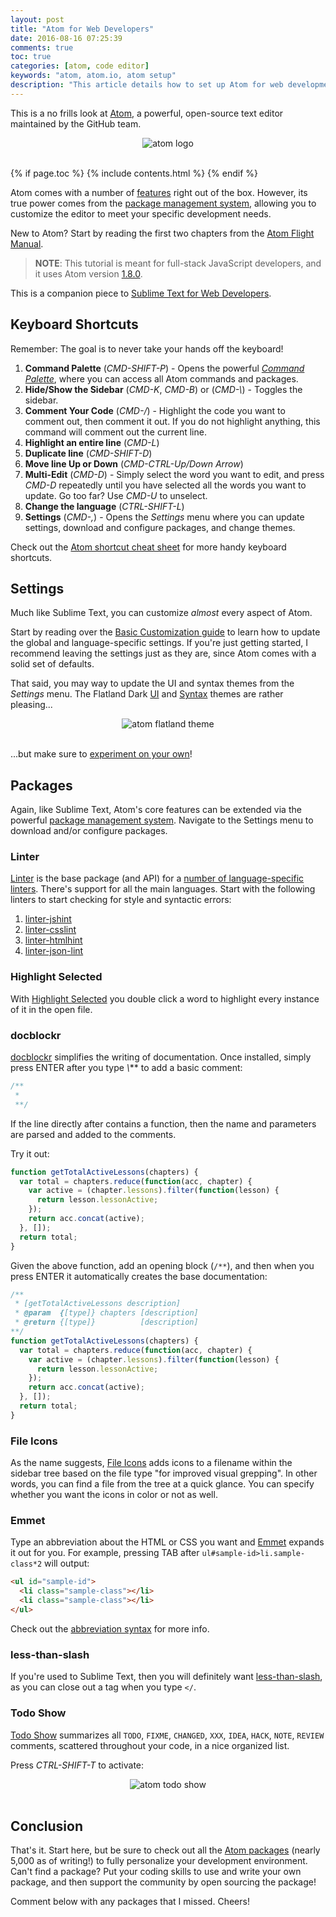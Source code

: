 ```yaml
---
layout: post
title: "Atom for Web Developers"
date: 2016-08-16 07:25:39
comments: true
toc: true
categories: [atom, code editor]
keywords: "atom, atom.io, atom setup"
description: "This article details how to set up Atom for web development."
---
```


This is a no frills look at [Atom](https://atom.io/), a powerful, open-source text editor maintained by the GitHub team.

<div style="text-align:center;">
  <img src="/assets/img/blog/atom/atom-logo.png" style="max-width: 100%; border:0; box-shadow: none;" alt="atom logo">
</div>

<br>

{% if page.toc %}
{% include contents.html %}
{% endif %}

Atom comes with a number of [features](http://flight-manual.atom.io/using-atom/) right out of the box. However, its true power comes from the [package management system](https://atom.io/packages), allowing you to customize the editor to meet your specific development needs.

New to Atom? Start by reading the first two chapters from the [Atom Flight Manual](http://flight-manual.atom.io/).

> **NOTE**: This tutorial is meant for full-stack JavaScript developers, and it uses Atom version [1.8.0](https://github.com/atom/atom/releases/tag/v1.8.0).

This is a companion piece to [Sublime Text for Web Developers](http://mherman.org/blog/2015/02/05/sublime-text-for-web-developers/#.V5QIBZOAOko).

## Keyboard Shortcuts

Remember: The goal is to never take your hands off the keyboard!

1. **Command Palette** (*CMD-SHIFT-P*) - Opens the powerful *[Command Palette](https://github.com/atom/command-palette)*, where you can access all Atom commands and packages.
1. **Hide/Show the Sidebar** (*CMD-K*, *CMD-B*) or (*CMD-\\*) - Toggles the sidebar.
1. **Comment Your Code** (*CMD-/*) - Highlight the code you want to comment out, then comment it out. If you do not highlight anything, this command will comment out the current line.
1. **Highlight an entire line** (*CMD-L*)
1. **Duplicate line** (*CMD-SHIFT-D*)
1. **Move line Up or Down** (*CMD-CTRL-Up/Down Arrow*)
1. **Multi-Edit** (*CMD-D*) - Simply select the word you want to edit, and press *CMD-D* repeatedly until you have selected all the words you want to update. Go too far? Use *CMD-U* to unselect.
1. **Change the language** (*CTRL-SHIFT-L*)
1. **Settings** (*CMD-,*) - Opens the *Settings* menu where you can update settings, download and configure packages, and change themes.

Check out the [Atom shortcut cheat sheet](https://github.com/mjhea0/atom-keyboard-shortcuts) for more handy keyboard shortcuts.

## Settings

Much like Sublime Text, you can customize *almost* every aspect of Atom.

Start by reading over the [Basic Customization guide](http://flight-manual.atom.io/using-atom/sections/basic-customization/) to learn how to update the global and language-specific settings. If you're just getting started, I recommend leaving the settings just as they are, since Atom comes with a solid set of defaults.

That said, you may way to update the UI and syntax themes from the *Settings* menu. The Flatland Dark [UI](https://atom.io/themes/flatland-dark-ui) and [Syntax](https://atom.io/themes/flatland-dark) themes are rather pleasing...

<div style="text-align:center;">
  <img src="/assets/img/blog/atom/atom-flatland.png" style="max-width: 100%; border:0; box-shadow: none;" alt="atom flatland theme">
</div>

<br>

...but make sure to [experiment on your own](https://atom.io/themes)!

## Packages

Again, like Sublime Text, Atom's core features can be extended via the powerful [package management system](https://atom.io/packages). Navigate to the Settings menu to download and/or configure packages.

### Linter

[Linter](https://atom.io/packages/linter) is the base package (and API) for a [number of language-specific linters](http://atomlinter.github.io/). There's support for all the main languages. Start with the following linters to start checking for style and syntactic errors:

1. [linter-jshint](https://atom.io/packages/linter-jshint)
1. [linter-csslint](https://atom.io/packages/linter-csslint)
1. [linter-htmlhint](https://atom.io/packages/linter-htmlhint)
1. [linter-json-lint](https://atom.io/packages/linter-json-lint)

### Highlight Selected

With [Highlight Selected](https://atom.io/packages/highlight-selected) you double click a word to highlight every instance of it in the open file.

### docblockr

[docblockr](https://atom.io/packages/docblockr) simplifies the writing of documentation. Once installed, simply press ENTER after you type *\\*\** to add a basic comment:

```javascript
/**
 * 	
 **/
```

If the line directly after contains a function, then the name and parameters are parsed and added to the comments.

Try it out:

```javascript
function getTotalActiveLessons(chapters) {
  var total = chapters.reduce(function(acc, chapter) {
    var active = (chapter.lessons).filter(function(lesson) {
      return lesson.lessonActive;
    });
    return acc.concat(active);
  }, []);
  return total;
}
```

Given the above function, add an opening block (`/**`), and then when you press ENTER it automatically creates the base documentation:

```javascript
/**
 * [getTotalActiveLessons description]
 * @param  {[type]} chapters [description]
 * @return {[type]}          [description]
**/
function getTotalActiveLessons(chapters) {
  var total = chapters.reduce(function(acc, chapter) {
    var active = (chapter.lessons).filter(function(lesson) {
      return lesson.lessonActive;
    });
    return acc.concat(active);
  }, []);
  return total;
}
```

### File Icons

As the name suggests, [File Icons](https://atom.io/packages/file-icons) adds icons to a filename within the sidebar tree based on the file type "for improved visual grepping". In other words, you can find a file from the tree at a quick glance. You can specify whether you want the icons in color or not as well.

### Emmet

Type an abbreviation about the HTML or CSS you want and [Emmet](https://atom.io/packages/emmet) expands it out for you. For example, pressing TAB after `ul#sample-id>li.sample-class*2` will output:

```html
<ul id="sample-id">
  <li class="sample-class"></li>
  <li class="sample-class"></li>
</ul>
```

Check out the [abbreviation syntax](http://docs.emmet.io/abbreviations/syntax/) for more info.

### less-than-slash

If you're used to Sublime Text, then you will definitely want [less-than-slash](https://atom.io/packages/less-than-slash), as you can close out a tag when you type `</`.

### Todo Show

[Todo Show](https://atom.io/packages/todo-show) summarizes all `TODO`, `FIXME`, `CHANGED`, `XXX`, `IDEA`, `HACK`, `NOTE`, `REVIEW` comments, scattered throughout your code, in a nice organized list.

Press *CTRL-SHIFT-T* to activate:

<div style="text-align:center;">
  <img src="/assets/img/blog/atom/atom-todo-show.png" style="max-width: 100%; border:0; box-shadow: none;" alt="atom todo show">
</div>

<br>

## Conclusion

That's it. Start here, but be sure to check out all the [Atom packages](https://atom.io/packages) (nearly 5,000 as of writing!) to fully personalize your development environment. Can't find a package? Put your coding skills to use and write your own package, and then support the community by open sourcing the package!

Comment below with any packages that I missed. Cheers!
